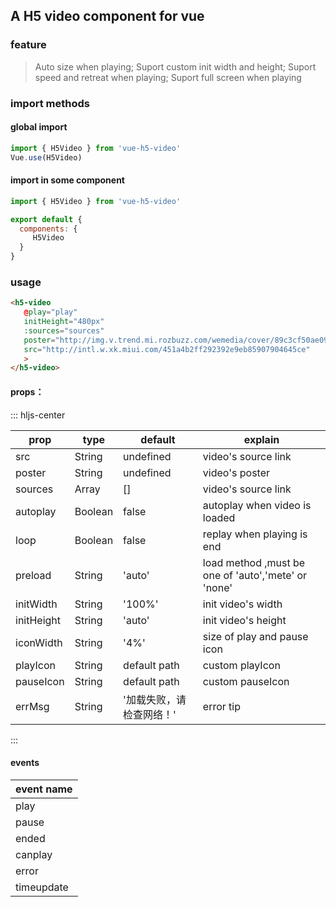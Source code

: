 ## A H5 video component for vue 

### feature

> Auto size when playing;
> Suport custom init width and height;
> Suport speed and retreat when playing;
> Suport full screen when playing

### import methods


#### global import

```javascript
import { H5Video } from 'vue-h5-video'
Vue.use(H5Video)
```

#### import in some component

```javascript
import { H5Video } from 'vue-h5-video'

export default {
  components: {
     H5Video
  }
}

```
### usage

```html
<h5-video 
   @play="play"
   initHeight="480px"
   :sources="sources"  
   poster="http://img.v.trend.mi.rozbuzz.com/wemedia/cover/89c3cf50ae0911e8988e593b4fd90442/61d6562ed1a7c506d50a8e7c67f949fb.png-290.webp"
   src="http://intl.w.xk.miui.com/451a4b2ff292392e9eb85907904645ce"
   >
</h5-video>

```

#### props：
::: hljs-center

|prop|type|default|explain|
|-|-|-|-|
|src|String|undefined|video's source link|
|poster|String|undefined|video's poster|
|sources|Array|[]|video's source link|
|autoplay|Boolean|false|autoplay when video is loaded|
|loop|Boolean|false|replay when playing is end
|preload|String|'auto'|load method ,must be one of 'auto','mete' or 'none'|
|initWidth|String|'100%'|init video's width|
|initHeight|String|'auto'|init video's height|
|iconWidth|String|'4%'|size of play and pause icon|
|playIcon|String|default path|custom playIcon|
|pauseIcon|String|default path|custom pauseIcon|
|errMsg|String|'加载失败，请检查网络！'|error tip|
 

:::

#### events

|event name|
|-|
|play|
|pause|
|ended|
|canplay|
|error|
|timeupdate|

